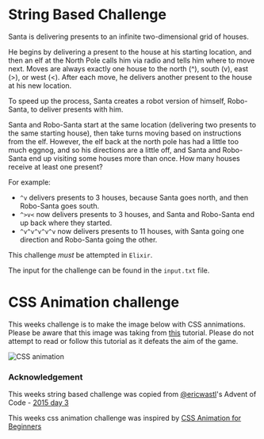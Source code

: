 # String Based Challenge

Santa is delivering presents to an infinite two-dimensional grid of houses.

He begins by delivering a present to the house at his starting location, and then an elf at the North Pole calls him via radio and tells him where to move next. Moves are always exactly one house to the north (^), south (v), east (>), or west (<). After each move, he delivers another present to the house at his new location.

To speed up the process, Santa creates a robot version of himself, Robo-Santa, to deliver presents with him.

Santa and Robo-Santa start at the same location (delivering two presents to the same starting house), then take turns moving based on instructions from the elf. However, the elf back at the north pole has had a little too much eggnog, and so his directions are a little off, and Santa and Robo-Santa end up visiting some houses more than once. How many houses receive at least one present?

For example:

- `^v` delivers presents to 3 houses, because Santa goes north, and then Robo-Santa goes south.
- `^>v<` now delivers presents to 3 houses, and Santa and Robo-Santa end up back where they started.
- `^v^v^v^v^v` now delivers presents to 11 houses, with Santa going one direction and Robo-Santa going the other.

This challenge _must_ be attempted in `Elixir`.

The input for the challenge can be found in the `input.txt` file.

# CSS Animation challenge

This weeks challenge is to make the image below with CSS annimations. Please be aware that this image was taking from [this](https://robots.thoughtbot.com/css-animation-for-beginners) tutorial. Please do not attempt to read or follow this tutorial as it defeats the aim of the game.

![CSS animation](https://github.com/mintdigital/weekly-tech-challenge/raw/master/24-jul-17/animation-delay.gif "Animation delay gif")

### Acknowledgement

This weeks string based challenge was copied from [@ericwastl](https://twitter.com/ericwastl)'s Advent of Code - [2015 day 3](http://adventofcode.com/2013/day/3)

This weeks css animation challenge was inspired by [CSS Animation for Beginners](https://robots.thoughtbot.com/css-animation-for-beginners)

